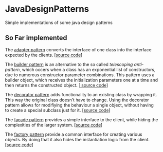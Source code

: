 # JavaDesignPatterns
Simple implementations of some java design patterns

## So Far implemented
The <a href="https://en.wikipedia.org/wiki/Adapter_pattern">adapter pattern</a>
converts the interface of one class into the interface expected by the clients. [<a href="https://github.com/isternberg/JavaDesignPatterns/tree/master/src/adapter" >source code</a>]

The <a href="https://en.wikipedia.org/wiki/Builder_pattern">builder pattern</a> 
is an alternative to the so called
*telescoping anti-pattern*, which occers when a class has an exponential list of constructors, due to numerous constructor 
parameter combinations. This pattern uses a builder object, which receives the initialization parameters one at a time and 
then returns the constructed object. [<a href="https://github.com/isternberg/JavaDesignPatterns/tree/master/src/builder" > source code</a>]

The <a href="https://en.wikipedia.org/wiki/Decorator_pattern">decorator pattern</a> 
adds functionality to an existing class by wrapping it. This way the original class doesn't have to change.
Using the decorator pattern allows for modifiying the behaviour a single object, without having to create a special subclass just
for it. [<a href="https://github.com/isternberg/JavaDesignPatterns/tree/master/src/decorator" >source code</a>]

The <a href="https://en.wikipedia.org/wiki/Facade_pattern">facade pattern</a>
provides a simple interface to the client, while hiding the complexities of the larger system. [<a href="https://github.com/isternberg/JavaDesignPatterns/tree/master/src/decorator">source code</a>]

The <a href="https://en.wikipedia.org/wiki/Factory_(object-oriented_programming)">factory pattern</a>
provide a common interface for creating various objects. By doing that it also hides the instantiation logic from the client.
[<a href="https://github.com/isternberg/JavaDesignPatterns/tree/master/src/factory">source code</a>]

